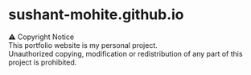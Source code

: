 # sushant-mohite.github.io
⚠️ Copyright Notice  
This portfolio website is my personal project.  
Unauthorized copying, modification or redistribution of any part of this project is prohibited.  
